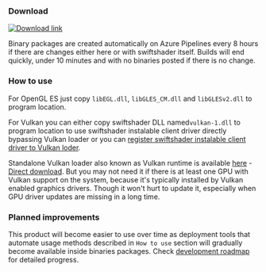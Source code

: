 ### Download
[![Download link](https://dev.azure.com/bontarka/swiftshader-dist-win/_apis/build/status/pal1000.swiftshader-dist-win?branchName=master)](https://dev.azure.com/bontarka/swiftshader-dist-win/_build?view=runs)

Binary packages are created automatically on Azure Pipelines every 8 hours if there are changes either here or with swiftshader itself. Builds will end quickly, under 10 minutes and with no binaries posted if there is no change.

### How to use
For OpenGL ES just copy `libEGL.dll`, `libGLES_CM.dll` and `libGLESv2.dll` to program location.

For Vulkan you can either copy swiftshader DLL named`vulkan-1.dll` to program location to use swiftshader instalable client driver directly bypassing Vulkan loader or you can [register swiftshader instalable client driver to Vulkan loder](https://github.com/KhronosGroup/Vulkan-Loader/blob/master/loader/LoaderAndLayerInterface.md#icd-discovery).

Standalone Vulkan loader also known as Vulkan runtime is available [here](https://vulkan.lunarg.com/sdk/home#windows) - [Direct download](https://sdk.lunarg.com/sdk/download/latest/windows/vulkan-runtime.exe). But you may not need it if there is at least one GPU with Vulkan support on the system, because it's typically installed by Vulkan enabled graphics drivers. Though it won't hurt to update it, especially when GPU driver updates are missing in a long time.
### Planned improvements
This product will become easier to use over time as deployment tools that automate usage methods described in `How to use` section will gradually become available inside binaries packages. Check [development roadmap](https://github.com/pal1000/swiftshader-dist-win/blob/master/roadmap.md) for detailed progress.
